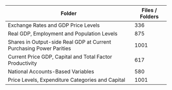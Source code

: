 | Folder                                                              |   Files / Folders |
|---------------------------------------------------------------------|-------------------|
| Exchange Rates and GDP Price Levels                                 |               336 |
| Real GDP, Employment and Population Levels                          |               875 |
| Shares in Output-side Real GDP at Current Purchasing Power Parities |              1001 |
| Current Price GDP, Capital and Total Factor Productivity            |               617 |
| National Accounts-Based Variables                                   |               580 |
| Price Levels, Expenditure Categories and Capital                    |              1001 |